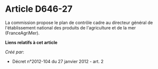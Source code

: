 # Article D646-27

La commission propose le plan de contrôle cadre au directeur général de l'établissement national des produits de
l'agriculture et de la mer (FranceAgriMer).

**Liens relatifs à cet article**

_Créé par_:

  - Décret n°2012-104 du 27 janvier 2012 - art. 2
